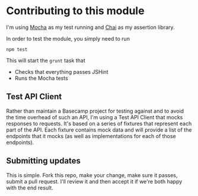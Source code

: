 # Contributing to this module

I'm using [Mocha](https://mochajs.org/) as my test running and [Chai](http://chaijs.com/) as my assertion library.

In order to test the module, you simply need to run

```
npm test
```

This will start the `grunt` task that 

* Checks that everything passes JSHint
* Runs the Mocha tests

## Test API Client

Rather than maintain a Basecamp project for testing against and to avoid the time overhead of such an API, I'm using a 
Test API Client that mocks responses to requests.
It's based on a series of fixtures that represent each part of the API. Each fixture contains mock data and will provide
a list of the endpoints that it mocks (as well as implementations for each of those endpoints).

## Submitting updates
This is simple. Fork this repo, make your change, make sure it passes, submit a pull request. I'll review it and then accept it if we're both happy with the end result.
